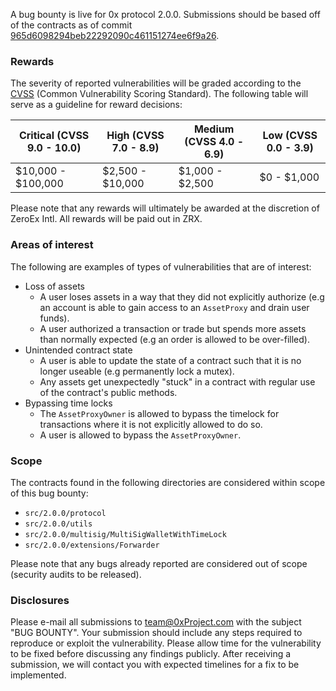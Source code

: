 A bug bounty is live for 0x protocol 2.0.0. Submissions should be based off of the contracts as of commit [965d6098294beb22292090c461151274ee6f9a26](https://github.com/0xProject/0x-monorepo/tree/965d6098294beb22292090c461151274ee6f9a26/packages/contracts/src/2.0.0).

### Rewards

The severity of reported vulnerabilities will be graded according to the [CVSS](https://www.first.org/cvss/) (Common Vulnerability Scoring Standard). The following table will serve as a guideline for reward decisions:

| Critical (CVSS 9.0 - 10.0) | High (CVSS 7.0 - 8.9) | Medium (CVSS 4.0 - 6.9) | Low (CVSS 0.0 - 3.9) |
| -------------------------- | --------------------- | ----------------------- | -------------------- |
| $10,000 - $100,000         | $2,500 - $10,000      | $1,000 - $2,500         | $0 - $1,000          |

Please note that any rewards will ultimately be awarded at the discretion of ZeroEx Intl. All rewards will be paid out in ZRX.

### Areas of interest

The following are examples of types of vulnerabilities that are of interest:

-   Loss of assets
    -   A user loses assets in a way that they did not explicitly authorize (e.g an account is able to gain access to an `AssetProxy` and drain user funds).
    -   A user authorized a transaction or trade but spends more assets than normally expected (e.g an order is allowed to be over-filled).
-   Unintended contract state
    -   A user is able to update the state of a contract such that it is no longer useable (e.g permanently lock a mutex).
    -   Any assets get unexpectedly "stuck" in a contract with regular use of the contract's public methods.
-   Bypassing time locks
    -   The `AssetProxyOwner` is allowed to bypass the timelock for transactions where it is not explicitly allowed to do so.
    -   A user is allowed to bypass the `AssetProxyOwner`.

### Scope

The contracts found in the following directories are considered within scope of this bug bounty:

-   `src/2.0.0/protocol`
-   `src/2.0.0/utils`
-   `src/2.0.0/multisig/MultiSigWalletWithTimeLock`
-   `src/2.0.0/extensions/Forwarder`

Please note that any bugs already reported are considered out of scope (security audits to be released).

### Disclosures

Please e-mail all submissions to team@0xProject.com with the subject "BUG BOUNTY". Your submission should include any steps required to reproduce or exploit the vulnerability. Please allow time for the vulnerability to be fixed before discussing any findings publicly. After receiving a submission, we will contact you with expected timelines for a fix to be implemented.
